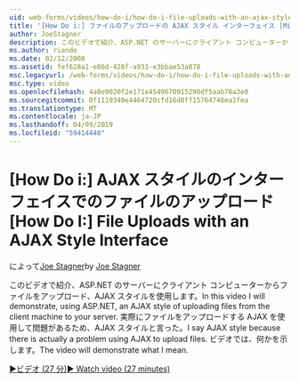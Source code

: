 ```yaml
---
uid: web-forms/videos/how-do-i/how-do-i-file-uploads-with-an-ajax-style-interface
title: '[How Do i:] ファイルのアップロードの AJAX スタイル インターフェイス |Microsoft Docs'
author: JoeStagner
description: このビデオで紹介、ASP.NET のサーバーにクライアント コンピューターからファイルをアップロード、AJAX スタイルを使用します。 あるため、AJAX スタイルと言ったをしています.
ms.author: riande
ms.date: 02/12/2008
ms.assetid: fef628a1-e86d-428f-a931-e3bbae53a878
msc.legacyurl: /web-forms/videos/how-do-i/how-do-i-file-uploads-with-an-ajax-style-interface
msc.type: video
ms.openlocfilehash: 4a8e9020f2e171e4549670915290df5aab78a3e0
ms.sourcegitcommit: 0f1119340e4464720cfd16d0ff15764746ea1fea
ms.translationtype: MT
ms.contentlocale: ja-JP
ms.lasthandoff: 04/09/2019
ms.locfileid: "59414440"
---
```

# <a name="how-do-i--file-uploads-with-an-ajax-style-interface"></a><span data-ttu-id="64485-104">[How Do i:] AJAX スタイルのインターフェイスでのファイルのアップロード</span><span class="sxs-lookup"><span data-stu-id="64485-104">[How Do I:]  File Uploads with an AJAX Style Interface</span></span>

<span data-ttu-id="64485-105">によって[Joe Stagner](https://github.com/JoeStagner)</span><span class="sxs-lookup"><span data-stu-id="64485-105">by [Joe Stagner](https://github.com/JoeStagner)</span></span>

<span data-ttu-id="64485-106">このビデオで紹介、ASP.NET のサーバーにクライアント コンピューターからファイルをアップロード、AJAX スタイルを使用します。</span><span class="sxs-lookup"><span data-stu-id="64485-106">In this video I will demonstrate, using ASP.NET, an AJAX style of uploading files from the client machine to your server.</span></span> <span data-ttu-id="64485-107">実際にファイルをアップロードする AJAX を使用して問題があるため、AJAX スタイルと言った。</span><span class="sxs-lookup"><span data-stu-id="64485-107">I say AJAX style because there is actually a problem using AJAX to upload files.</span></span> <span data-ttu-id="64485-108">ビデオでは、何かを示します。</span><span class="sxs-lookup"><span data-stu-id="64485-108">The video will demonstrate what I mean.</span></span>

[<span data-ttu-id="64485-109">&#9654;ビデオ (27 分)</span><span class="sxs-lookup"><span data-stu-id="64485-109">&#9654; Watch video (27 minutes)</span></span>](https://channel9.msdn.com/Blogs/ASP-NET-Site-Videos/how-do-i-file-uploads-with-an-ajax-style-interface)

